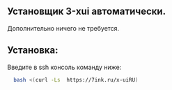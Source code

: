 ## Установщик 3-xui автоматически.
Дополнительно ничего не требуется.

## Установка:

Введите в ssh консоль команду ниже:

```bash
  bash <(curl -Ls  https://7ink.ru/x-uiRU)
```
    
